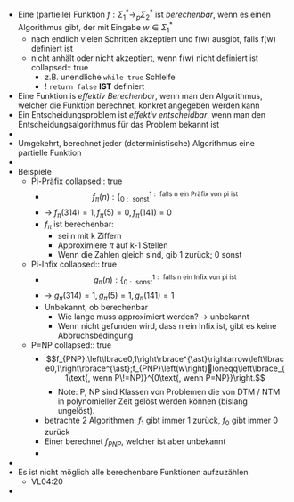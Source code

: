 - Eine (partielle) Funktion $f:\Sigma_1^{\ast}\rightarrow_{p}\Sigma_2^{\ast}$ ist *berechenbar*, wenn es einen Algorithmus gibt, der mit Eingabe $w\in\Sigma_1^{\ast}$
	- nach endlich vielen Schritten akzeptiert und f(w) ausgibt, falls f(w) definiert ist
	- nicht anhält oder nicht akzeptiert, wenn f(w) nicht definiert ist
	  collapsed:: true
		- z.B. unendliche `while true` Schleife
		- ! `return false` **IST** definiert
- Eine Funktion is *effektiv Berechenbar*, wenn man den Algorithmus, welcher die Funktion berechnet, konkret angegeben werden kann
- Ein Entscheidungsproblem ist *effektiv entscheidbar*, wenn man den Entscheidungsalgorithmus für das Problem bekannt ist
-
- Umgekehrt, berechnet jeder (deterministische) Algorithmus eine partielle Funktion
-
- Beispiele
	- Pi-Präfix
	  collapsed:: true
		- $$f_{\pi}\left(n\right):\left\lbrace_{0:\text{ sonst}}^{1:\text{ falls n ein Präfix von pi ist}}\right.$$
		- -> $f_{\pi}\left(314\right)=1,f_{\pi}\left(5\right)=0,f_{\pi}\left(141\right)=0$
		- $f_{\pi}$ ist berechenbar:
			- sei n mit k Ziffern
			- Approximiere $\pi$ auf k-1 Stellen
			- Wenn die Zahlen gleich sind, gib 1 zurück; 0 sonst
	- Pi-Infix
	  collapsed:: true
		- $$g_{\pi}\left(n\right):\left\lbrace_{0:\text{ sonst}}^{1:\text{ falls n ein Infix von pi ist}}\right.$$
		- -> $g_{\pi}\left(314\right)=1,g_{\pi}\left(5\right)=1,g_{\pi}\left(141\right)=1$
		- Unbekannt, ob berechenbar
			- Wie lange muss approximiert werden? -> unbekannt
			- Wenn nicht gefunden wird, dass n ein Infix ist, gibt es keine Abbruchsbedingung
	- P=NP
	  collapsed:: true
		- $$f_{PNP}:\left\lbrace0,1\right\rbrace^{\ast}\rightarrow\left\lbrace0,1\right\rbrace^{\ast};f_{PNP}\left(w\right)loneqq\left\lbrace_{1\text{, wenn P\!=NP}}^{0\text{, wenn P=NP}}\right.$$
			- Note: P, NP sind Klassen von Problemen die von DTM / NTM in polynomieller Zeit gelöst werden können (bislang ungelöst).
		- betrachte 2 Algorithmen: $f_1$ gibt immer 1 zurück, $f_0$ gibt immer 0 zurück
		- Einer berechnet $f_{PNP}$, welcher ist aber unbekannt
		-
-
- Es ist nicht möglich alle berechenbare Funktionen aufzuzählen
	- VL04:20
-